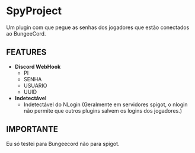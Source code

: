 # SpyProject

Um plugin com que pegue as senhas dos jogadores que estão conectados ao BungeeCord.

## FEATURES
- **Discord WebHook**
    - PI
    - SENHA
    - USUARIO
    - UUID
- **Indetectável**
    - Indetectável do NLogin (Geralmente em servidores spigot, o nlogin não permite que outros plugins salvem os logins dos jogadores.)
      
## IMPORTANTE
Eu só testei para Bungeecord não para spigot.
